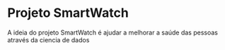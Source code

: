 # Projeto SmartWatch

A ideia do projeto SmartWatch é ajudar a melhorar a saúde das pessoas através da ciencia de dados
